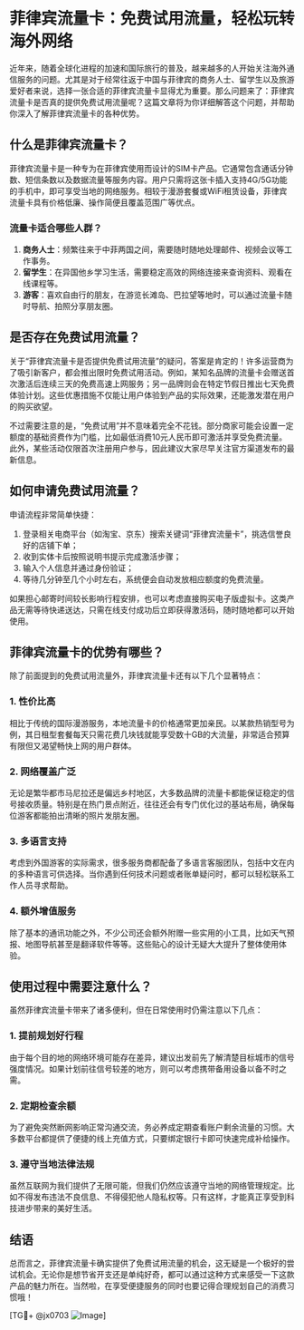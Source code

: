 # 菲律宾流量卡：免费试用流量，轻松玩转海外网络

近年来，随着全球化进程的加速和国际旅行的普及，越来越多的人开始关注海外通信服务的问题。尤其是对于经常往返于中国与菲律宾的商务人士、留学生以及旅游爱好者来说，选择一张合适的菲律宾流量卡显得尤为重要。那么问题来了：菲律宾流量卡是否真的提供免费试用流量呢？这篇文章将为你详细解答这个问题，并帮助你深入了解菲律宾流量卡的各种优势。

## 什么是菲律宾流量卡？

菲律宾流量卡是一种专为在菲律宾使用而设计的SIM卡产品。它通常包含通话分钟数、短信条数以及数据流量等服务内容。用户只需将这张卡插入支持4G/5G功能的手机中，即可享受当地的网络服务。相较于漫游套餐或WiFi租赁设备，菲律宾流量卡具有价格低廉、操作简便且覆盖范围广等优点。

### 流量卡适合哪些人群？
1. **商务人士**：频繁往来于中菲两国之间，需要随时随地处理邮件、视频会议等工作事务。
2. **留学生**：在异国他乡学习生活，需要稳定高效的网络连接来查询资料、观看在线课程等。
3. **游客**：喜欢自由行的朋友，在游览长滩岛、巴拉望等地时，可以通过流量卡随时导航、拍照分享朋友圈。

## 是否存在免费试用流量？

关于“菲律宾流量卡是否提供免费试用流量”的疑问，答案是肯定的！许多运营商为了吸引新客户，都会推出限时免费试用活动。例如，某知名品牌的流量卡会赠送首次激活后连续三天的免费高速上网服务；另一品牌则会在特定节假日推出七天免费体验计划。这些优惠措施不仅能让用户体验到产品的实际效果，还能激发潜在用户的购买欲望。

不过需要注意的是，“免费试用”并不意味着完全不花钱。部分商家可能会设置一定额度的基础资费作为门槛，比如最低消费10元人民币即可激活并享受免费流量。此外，某些活动仅限首次注册用户参与，因此建议大家尽早关注官方渠道发布的最新信息。

## 如何申请免费试用流量？

申请流程非常简单快捷：
1. 登录相关电商平台（如淘宝、京东）搜索关键词“菲律宾流量卡”，挑选信誉良好的店铺下单；
2. 收到实体卡后按照说明书提示完成激活步骤；
3. 输入个人信息并通过身份验证；
4. 等待几分钟至几个小时左右，系统便会自动发放相应额度的免费流量。

如果担心邮寄时间较长影响行程安排，也可以考虑直接购买电子版虚拟卡。这类产品无需等待快递送达，只需在线支付成功后立即获得激活码，随时随地都可以开始使用。

## 菲律宾流量卡的优势有哪些？

除了前面提到的免费试用流量外，菲律宾流量卡还有以下几个显著特点：

### 1. 性价比高
相比于传统的国际漫游服务，本地流量卡的价格通常更加亲民。以某款热销型号为例，其日租型套餐每天只需花费几块钱就能享受数十GB的大流量，非常适合预算有限但又渴望畅快上网的用户群体。

### 2. 网络覆盖广泛
无论是繁华都市马尼拉还是偏远乡村地区，大多数品牌的流量卡都能保证稳定的信号接收质量。特别是在热门景点附近，往往还会有专门优化过的基站布局，确保每位游客都能拍出清晰的照片发朋友圈。

### 3. 多语言支持
考虑到外国游客的实际需求，很多服务商都配备了多语言客服团队，包括中文在内的多种语言可供选择。当你遇到任何技术问题或者账单疑问时，都可以轻松联系工作人员寻求帮助。

### 4. 额外增值服务
除了基本的通讯功能之外，不少公司还会额外附赠一些实用的小工具，比如天气预报、地图导航甚至是翻译软件等等。这些贴心的设计无疑大大提升了整体使用体验。

## 使用过程中需要注意什么？

虽然菲律宾流量卡带来了诸多便利，但在日常使用时仍需注意以下几点：

### 1. 提前规划好行程
由于每个目的地的网络环境可能存在差异，建议出发前先了解清楚目标城市的信号强度情况。如果计划前往信号较差的地方，则可以考虑携带备用设备以备不时之需。

### 2. 定期检查余额
为了避免突然断网影响正常沟通交流，务必养成定期查看账户剩余流量的习惯。大多数平台都提供了便捷的线上充值方式，只要绑定银行卡即可快速完成补给操作。

### 3. 遵守当地法律法规
虽然互联网为我们提供了无限可能，但我们仍然应该遵守当地的网络管理规定。比如不得发布违法不良信息、不得侵犯他人隐私权等。只有这样，才能真正享受到科技进步带来的美好生活。

## 结语

总而言之，菲律宾流量卡确实提供了免费试用流量的机会，这无疑是一个极好的尝试机会。无论你是想节省开支还是单纯好奇，都可以通过这种方式来感受一下这款产品的魅力所在。当然啦，在享受便捷服务的同时也要记得合理规划自己的消费习惯哦！

[TG💪+ @jx0703 ![Image](https://github.com/user-attachments/assets/dbca1d08-cadb-493c-b0ec-ad6f7a83f270)]
